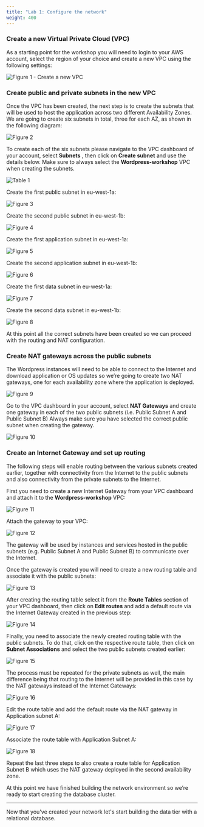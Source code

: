 ```yaml
---
title: "Lab 1: Configure the network"
weight: 400
---
```


### Create a new Virtual Private Cloud (VPC)

As a starting point for the workshop you will need to login to your AWS account, select the
region of your choice and create a new VPC using the following settings:

![Figure 1 - Create a new VPC](/images/figure1.png)

### Create public and private subnets in the new VPC

Once the VPC has been created, the next step is to create the subnets that will be used to
host the application across two different Availability Zones. We are going to create six
subnets in total, three for each AZ, as shown in the following diagram:

![Figure 2](/images/figure2.png)

To create each of the six subnets please navigate to the VPC dashboard of your account,
select **Subnets** , then click on **Create subnet** and use the details below. Make sure to always
select the **Wordpress-workshop** VPC when creating the subnets.

![Table 1](/images/table1.png)

Create the first public subnet in eu-west-1a:

![Figure 3](/images/figure3.png)

Create the second public subnet in eu-west-1b:

![Figure 4](/images/figure4.png)

Create the first application subnet in eu-west-1a:

![Figure 5](/images/figure5.png)

Create the second application subnet in eu-west-1b:

![Figure 6](/images/figure6.png)

Create the first data subnet in eu-west-1a:

![Figure 7](/images/figure7.png)

Create the second data subnet in eu-west-1b:

![Figure 8](/images/figure8.png)

At this point all the correct subnets have been created so we can proceed with the routing
and NAT configuration.

### Create NAT gateways across the public subnets

The Wordpress instances will need to be able to connect to the Internet and download
application or OS updates so we’re going to create two NAT gateways, one for each
availability zone where the application is deployed.

![Figure 9](/images/figure9.png)

Go to the VPC dashboard in your account, select **NAT Gateways** and create one gateway in 
each of the two public subnets (i.e. Public Subnet A and Public Subnet B) Always make sure
you have selected the correct public subnet when creating the gateway.

![Figure 10](/images/figure10.png)

### Create an Internet Gateway and set up routing

The following steps will enable routing between the various subnets created earlier,
together with connectivity from the Internet to the public subnets and also connectivity
from the private subnets to the Internet.

First you need to create a new Internet Gateway from your VPC dashboard and attach it to
the **Wordpress-workshop** VPC:

![Figure 11](/images/figure11.png)

Attach the gateway to your VPC:

![Figure 12](/images/figure12.png)

The gateway will be used by instances and services hosted in the public subnets (e.g. Public
Subnet A and Public Subnet B) to communicate over the Internet.

Once the gateway is created you will need to create a new routing table and associate it with
the public subnets:

![Figure 13](/images/figure13.png)

After creating the routing table select it from the **Route Tables** section of your VPC
dashboard, then click on **Edit routes** and add a default route via the Internet Gateway
created in the previous step:

![Figure 14](/images/figure14.png)

Finally, you need to associate the newly created routing table with the public subnets. To do
that, click on the respective route table, then click on **Subnet Associations** and select the
two public subnets created earlier:

![Figure 15](/images/figure15.png)

The process must be repeated for the private subnets as well, the main difference being that
routing to the Internet will be provided in this case by the NAT gateways instead of the
Internet Gateways:

![Figure 16](/images/figure16.png)

Edit the route table and add the default route via the NAT gateway in Application subnet A:

![Figure 17](/images/figure17.png)

Associate the route table with Application Subnet A:

![Figure 18](/images/figure18.png)

Repeat the last three steps to also create a route table for Application Subnet B which uses the NAT gateway deployed in the second availability zone.

At this point we have finished building the network environment so we’re ready to start
creating the database cluster.

---

Now that you've created your network let's start building the data tier with a relational database.
